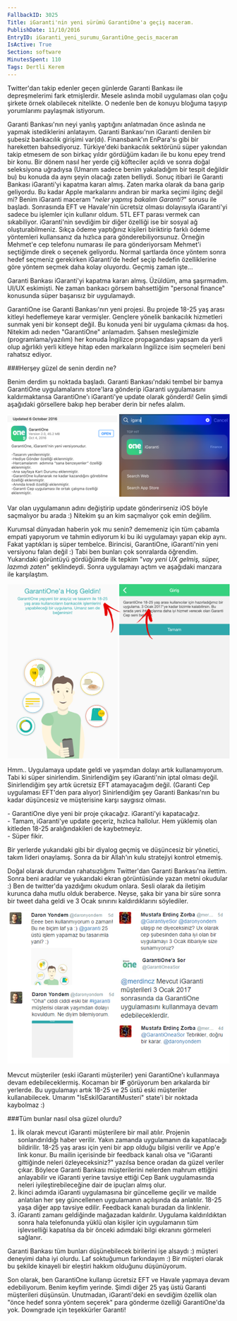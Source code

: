 ```yaml
---
FallbackID: 3025
Title: iGaranti'nin yeni sürümü GarantiOne'a geçiş maceram.
PublishDate: 11/10/2016
EntryID: iGaranti_yeni_surumu_GarantiOne_gecis_maceram
IsActive: True
Section: software
MinutesSpent: 110
Tags: Dertli Kerem
---
```

Twitter'dan takip edenler geçen günlerde Garanti Bankası ile depreşmelerimi fark etmişlerdir. Mesele aslında mobil uygulaması olan çoğu şirkete örnek olabilecek nitelikte. O nedenle ben de konuyu bloğuma taşıyıp yorumlarımı paylaşmak istiyorum.

Garanti Bankası'nın neyi yanlış yaptığını anlatmadan önce aslında ne yapmak istediklerini anlatayım. Garanti Bankası'nın iGaranti denilen bir şubesiz bankacılık girişimi var(dı). Finansbank'ın EnPara'sı gibi bir hareketten bahsediyoruz. Türkiye'deki bankacılık sektörünü süper yakından takip etmesem de son birkaç yıldır gördüğüm kadarı ile bu konu epey trend bir konu. Bir dönem nasıl her yerde çiğ köfteciler açıldı ve sonra doğal seleksiyona uğradıysa (Umarım sadece benim yakaladığım bir tespit değildir bu) bu konuda da aynı şeyin olacağı zaten belliydi. Sonuç itibari ile Garanti Bankası iGaranti'yi kapatma kararı almış. Zaten marka olarak da bana garip geliyordu. Bu kadar Apple markalarını andıran bir marka seçimi ilginç değil mi? Benim iGaranti maceram "*neler yapmış bakalım Garanti?*" sorusu ile başladı. Sonrasında EFT ve Havale'nin ücretsiz olması dolayısıyla iGaranti'yi sadece bu işlemler için kullanır oldum. 5TL EFT parası vermek can sıkabiliyor. iGaranti'nin sevdiğim bir diğer özelliği ise bir sosyal ağ oluşturabilmeniz. Sıkça ödeme yaptığınız kişileri biriktirip farklı ödeme yöntemleri kullansanız da hızlıca para gönderebiliyorsunuz. Örneğin Mehmet'e cep telefonu numarası ile para gönderiyorsam Mehmet'i seçtiğimde direk o seçenek geliyordu. Normal şartlarda önce yöntem sonra hedef seçmeniz gerekirken iGaranti'de hedef seçip hedefin özelliklerine göre yöntem seçmek daha kolay oluyordu. Geçmiş zaman işte...

Garanti Bankası iGaranti'yi kapatma kararı almış. Üzüldüm, ama şaşırmadım. UI/UX eskimişti. Ne zaman bankacı görsem bahsettiğim "personal finance" konusunda süper başarısız bir uygulamaydı.

GarantiOne ise Garanti Bankası'nın yeni projesi. Bu projede 18-25 yaş arası kitleyi hedeflemeye karar vermişler. Gençlere yönelik bankacılık hizmetleri sunmak yeni bir konsept değil. Bu konuda yeni bir uygulama çıkması da hoş. Nitekim adı neden "GarantiOne" anlamadım. Şahsen mesleğimizle (programlama/yazılım) her konuda İngilizce propagandası yapsam da yerli olup ağırlıklı yerli kitleye hitap eden markaların İngilizce isim seçmeleri beni rahatsız ediyor.

###Herşey güzel de senin derdin ne?

Benim derdim şu noktada başladı. Garanti Bankası'ndaki tembel bir bamya GarantiOne uygulamalarını store'lara gönderip iGaranti uygulamasını kaldırmaktansa GarantiOne'ı iGaranti'ye update olarak gönderdi! Gelin şimdi aşağıdaki görsellere bakıp hep beraber derin bir nefes alalım.

![](media/iGaranti_yeni_surumu_GarantiOne_gecis_maceram/garanti-1.png)

Var olan uygulamanın adını değiştirip update gönderirseniz iOS böyle saçmalıyor bu arada :) Nitekim şu an kim saçmalıyor çok emin değilim.

Kurumsal dünyadan haberin yok mu senin? dememeniz için tüm çabamla empati yapıyorum ve tahmin ediyorum ki bu iki uygulamayı yapan ekip aynı. Fakat yaptıkları iş süper tembelce. Birincisi, GarantiOne, iGaranti'nin yeni versiyonu falan değil :) Tabi ben bunları çok sonralarda öğrendim. Yukarıdaki görüntüyü gördüğümde ilk tepkim "*vay yeni UX gelmiş, süper, lazımdı zaten*" şeklindeydi. Sonra uygulamayı açtım ve aşağıdaki manzara ile karşılaştım.

![](media/iGaranti_yeni_surumu_GarantiOne_gecis_maceram/garanti-2.png)

Hmm.. Uygulamaya update geldi ve yaşımdan dolayı artık kullanamıyorum. Tabi ki süper sinirlendim. Sinirlendiğim şey iGaranti'nin iptal olması değil. Sinirlendiğim şey artık ücretsiz EFT atamayacağım değil. (Garanti Cep uygulaması EFT'den para alıyor) Sinirlendiğim şey Garanti Bankası'nın bu kadar düşüncesiz ve müşterisine karşı saygısız olması. 

\- GarantiOne diye yeni bir proje çıkacağız. iGaranti'yi kapatacağız.  
\- Tamam, iGaranti'ye update geçeriz, hızlıca hallolur. Hem yüklemiş olan kitleden 18-25 aralığındakileri de kaybetmeyiz.  
\- Süper fikir.  
 
Bir yerlerde yukarıdaki gibi bir diyalog geçmiş ve düşüncesiz bir yönetici, takım lideri onaylamış. Sonra da bir Allah'ın kulu stratejiyi kontrol etmemiş. 

Doğal olarak durumdan rahatsızlığımı Twitter'dan Garanti Bankası'na ilettim. Sonra beni aradılar ve yukarıdaki ekran görüntüsünde yazan metni okudular :) Ben de twitter'da yazdığımı okudum onlara. Sesli olarak da iletişim kurunca daha mutlu olduk beraberce. Neyse, şaka bir yana bir süre sonra bir tweet daha geldi ve 3 Ocak sınırını kaldırdıklarını söylediler. 

![](media/iGaranti_yeni_surumu_GarantiOne_gecis_maceram/garanti-3.png)

Mevcut müşteriler (eski iGaranti müşteriler) yeni GarantiOne'ı kullanmaya devam edebileceklermiş. Kocaman bir **IF** görüyorum ben arkalarda bir yerlerde. Bu uygulamayı artık 18-25 ve 25 üstü eski müşteriler kullanabilecek. Umarım "IsEskiIGarantiMusteri" state'i bir noktada kaybolmaz :)

###Tüm bunlar nasıl olsa güzel olurdu?

1. İlk olarak mevcut iGaranti müşterilere bir mail atılır. Projenin sonlandırıldığı haber verilir. Yakın zamanda uygulamanın da kapatılacağı bildirilir. 18-25 yaş arası için yeni bir app olduğu bilgisi verilir ve App'e link konur. Bu mailin içerisinde bir feedback kanalı olsa ve "iGaranti gittiğinde neleri özleyeceksiniz?" yazılsa bence oradan da güzel veriler çıkar. Böylece Garanti Bankası müşterilerini nelerden mahrum ettiğini anlayabilir ve iGaranti yerine tavsiye ettiği Cep Bank uygulamasında neleri iyileştirebileceğine dair de ipuçları almış olur.
2. İkinci adımda iGaranti uygulamasına bir güncelleme geçilir ve mailde anlatılan her şey güncellenen uygulamanın açılışında da anlatılır. 18-25 yaşa diğer app tavsiye edilir. Feedback kanalı buradan da linklenir.
3. iGaranti zamanı geldiğinde mağazadan kaldırılır. Uygulama kaldırıldıktan sonra hala telefonunda yüklü olan kişiler için uygulamanın tüm işlevselliği kapatılsa da bir önceki adımdaki bilgi ekranını görmeleri sağlanır. 

Garanti Bankası tüm bunları düşünebilecek birilerini işe alsaydı :) müşteri deneyimi daha iyi olurdu. Laf soktuğumun farkındayım :) Bir müşteri olarak bu şekilde kinayeli bir eleştiri hakkım olduğunu düşünüyorum. 

Son olarak, ben GarantiOne kullanıp ücretsiz EFT ve Havale yapmaya devam edebiliyorum. Benim keyfim yerinde. Şimdi diğer 25 yaş üstü Garanti müşterileri düşünsün. Unutmadan, iGaranti'deki en sevdiğim özellik olan "önce hedef sonra yöntem seçerek" para gönderme özelliği GarantiOne'da yok. Downgrade için teşekkürler Garanti!
